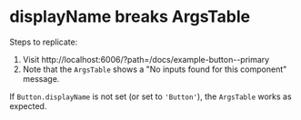 # displayName breaks ArgsTable

Steps to replicate:

1. Visit http://localhost:6006/?path=/docs/example-button--primary
1. Note that the `ArgsTable` shows a "No inputs found for this component" message.

If `Button.displayName` is not set (or set to `'Button'`), the `ArgsTable` works as expected.
